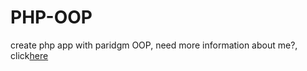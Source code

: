 # PHP-OOP
create php app with paridgm OOP, 
need more information about me?, click<a href="zulfikra96.blogspot.com">here</a>